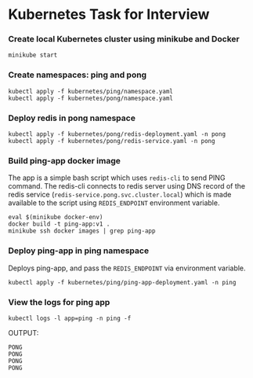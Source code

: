 # Kubernetes Task for Interview

### Create local Kubernetes cluster using minikube and Docker
```
minikube start
```

### Create namespaces: ping and pong
```
kubectl apply -f kubernetes/ping/namespace.yaml
kubectl apply -f kubernetes/pong/namespace.yaml
```

### Deploy redis in pong namespace
```
kubectl apply -f kubernetes/pong/redis-deployment.yaml -n pong
kubectl apply -f kubernetes/pong/redis-service.yaml -n pong
```

### Build ping-app docker image
The app is a simple bash script which uses `redis-cli` to send PING command. The redis-cli connects to redis server using DNS record of the redis service (`redis-service.pong.svc.cluster.local`) which is made available to the script using `REDIS_ENDPOINT` environment variable.
```
eval $(minikube docker-env)
docker build -t ping-app:v1 .
minikube ssh docker images | grep ping-app
```

### Deploy ping-app in ping namespace
Deploys ping-app, and pass the `REDIS_ENDPOINT` via environment variable.
```
kubectl apply -f kubernetes/ping/ping-app-deployment.yaml -n ping
```

### View the logs for ping app
```
kubectl logs -l app=ping -n ping -f
```
OUTPUT:
```
PONG
PONG
PONG
PONG
```
